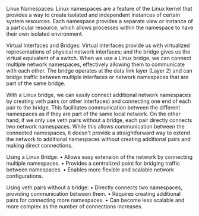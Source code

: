 Linux Namespaces: Linux namespaces are a feature of the Linux kernel that provides a way to create isolated and independent instances of certain system resources. Each namespace provides a separate view or instance of a particular resource, which allows processes within the namespace to have their own isolated environment.

Virtual Interfaces and Bridges: Virtual interfaces provide us with virtualized representations of physical network interfaces; and the bridge gives us the virtual equivalent of a switch.
When we use a Linux bridge, we can connect multiple network namespaces, effectively allowing them to communicate with each other. The bridge operates at the data link layer (Layer 2) and can bridge traffic between multiple interfaces or network namespaces that are part of the same bridge.

With a Linux bridge, we can easily connect additional network namespaces by creating veth pairs (or other interfaces) and connecting one end of each pair to the bridge. This facilitates communication between the different namespaces as if they are part of the same local network.
On the other hand, if we only use veth pairs without a bridge, each pair directly connects two network namespaces. While this allows communication between the connected namespaces, it doesn't provide a straightforward way to extend the network to additional namespaces without creating additional pairs and making direct connections.

Using a Linux Bridge:
•	Allows easy extension of the network by connecting multiple namespaces.
•	Provides a centralized point for bridging traffic between namespaces.
•	Enables more flexible and scalable network configurations.

Using veth pairs without a bridge:
•	Directly connects two namespaces, providing communication between them.
•	Requires creating additional pairs for connecting more namespaces.
•	Can become less scalable and more complex as the number of connections increases.

